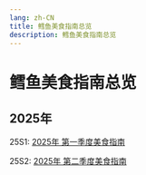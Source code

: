 ```yaml
---
lang: zh-CN
title: 鳕鱼美食指南总览
description: 鳕鱼美食指南总览
---
```


# 鳕鱼美食指南总览

## 2025年

25S1:
[2025年 第一季度美食指南](25s1.md)

25S2:
[2025年 第二季度美食指南](25s2.md)